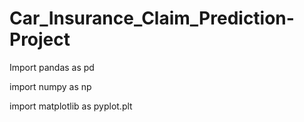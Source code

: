 # Car_Insurance_Claim_Prediction-Project

Import pandas as pd

import numpy as np

import matplotlib as pyplot.plt

